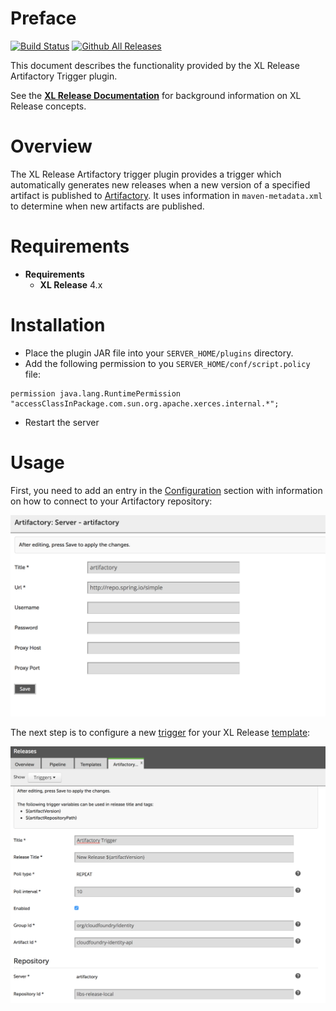 # Preface

[![Build Status][xlr-artifactory-trigger-plugin-travis-image]][xlr-artifactory-trigger-plugin-travis-url]
[![Github All Releases][xlr-artifactory-trigger-plugin-downloads-image] ]()

[xlr-artifactory-trigger-plugin-travis-image]: https://travis-ci.org/xebialabs-community/xlr-artifactory-trigger-plugin.svg?branch=master
[xlr-artifactory-trigger-plugin-travis-url]: https://travis-ci.org/xebialabs-community/xlr-artifactory-trigger-plugin
[xlr-artifactory-trigger-plugin-downloads-image]: https://img.shields.io/github/downloads/xebialabs-community/xlr-artifactory-trigger-plugin/total.svg

This document describes the functionality provided by the XL Release Artifactory Trigger plugin.

See the **[XL Release Documentation](https://docs.xebialabs.com/xl-release/)** for background information on XL Release concepts.

# Overview

The XL Release Artifactory trigger plugin provides a trigger which automatically generates new releases when a new version of a specified artifact is published to [Artifactory](http://www.jfrog.com/artifactory/). It uses information in `maven-metadata.xml` to determine when new artifacts are published.

# Requirements

* **Requirements**
	* **XL Release** 4.x

# Installation

* Place the plugin JAR file into your `SERVER_HOME/plugins` directory.
* Add the following permission to you `SERVER_HOME/conf/script.policy` file:

```	
permission java.lang.RuntimePermission "accessClassInPackage.com.sun.org.apache.xerces.internal.*";

```
* Restart the server  

# Usage

First, you need to add an entry in the [Configuration](https://docs.xebialabs.com/xl-release/how-to/create-custom-configuration-types-in-xl-release.html#configuration-page) section with information on how to connect to your Artifactory repository:

![Trigger Configuration](/images/triggerConfig.png)

The next step is to configure a new [trigger](https://docs.xebialabs.com/xl-release/how-to/create-a-release-trigger.html) for your XL Release [template](https://docs.xebialabs.com/xl-release/how-to/create-a-release-template.html):

![Configuration](/images/triggerTemplate.png)
